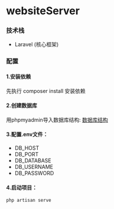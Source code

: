 # websiteServer

### 技术栈
- Laravel (核心框架)

### 配置

#### 1.安装依赖 
先执行 composer install 安装依赖

#### 2.创建数据库

用phpmyadmin导入数据库结构: [数据库结构](https://github.com/arbraces/websitestudy/blob/main/websitestudy_database.sql "数据库结构")

#### 3.配置.env文件：
- DB_HOST
- DB_PORT
- DB_DATABASE
- DB_USERNAME
- DB_PASSWORD

#### 4.启动项目：
`php artisan serve`
